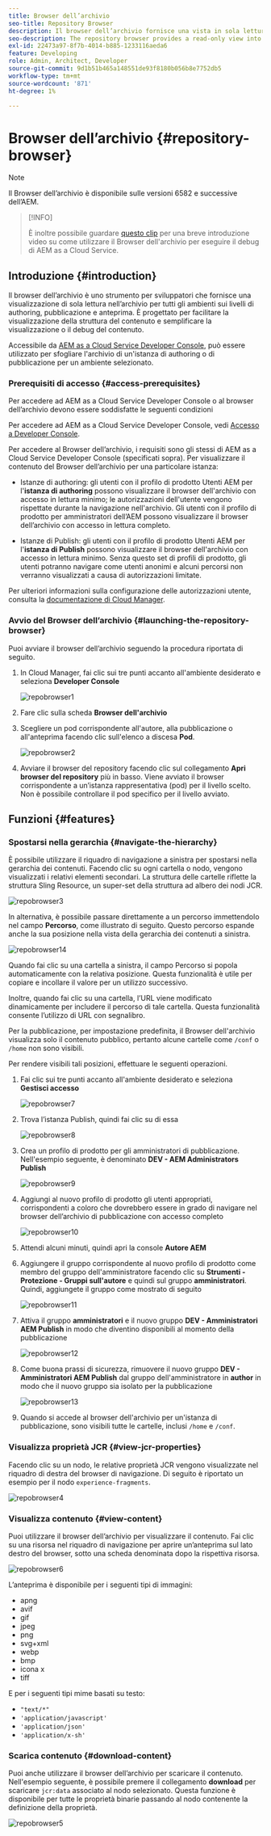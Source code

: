 ```yaml
---
title: Browser dell’archivio
seo-title: Repository Browser
description: Il browser dell’archivio fornisce una vista in sola lettura dell’archivio per tutti gli ambienti sui livelli di authoring, pubblicazione e anteprima.
seo-description: The repository browser provides a read-only view into the repository for all environments on author, publish, and preview tiers.
exl-id: 22473a97-8f7b-4014-b885-1233116aeda6
feature: Developing
role: Admin, Architect, Developer
source-git-commit: 9d1b51b465a148551de93f8180b056b8e7752db5
workflow-type: tm+mt
source-wordcount: '871'
ht-degree: 1%

---
```


# Browser dell’archivio {#repository-browser}

>[!NOTE]
>
>Il Browser dell’archivio è disponibile sulle versioni 6582 e successive dell’AEM.

>[!INFO]
>
>È inoltre possibile guardare [questo clip](https://experienceleague.adobe.com/docs/experience-manager-learn/cloud-service/debugging/debugging-aem-as-a-cloud-service/repository-browser.html?lang=it) per una breve introduzione video su come utilizzare il Browser dell&#39;archivio per eseguire il debug di AEM as a Cloud Service.

## Introduzione {#introduction}

Il browser dell’archivio è uno strumento per sviluppatori che fornisce una visualizzazione di sola lettura nell’archivio per tutti gli ambienti sui livelli di authoring, pubblicazione e anteprima. È progettato per facilitare la visualizzazione della struttura del contenuto e semplificare la visualizzazione o il debug del contenuto.

Accessibile da [AEM as a Cloud Service Developer Console](/help/implementing/developing/introduction/development-guidelines.md#crxde-lite-and-developer-console), può essere utilizzato per sfogliare l&#39;archivio di un&#39;istanza di authoring o di pubblicazione per un ambiente selezionato.

### Prerequisiti di accesso {#access-prerequisites}

Per accedere ad AEM as a Cloud Service Developer Console o al browser dell’archivio devono essere soddisfatte le seguenti condizioni

Per accedere ad AEM as a Cloud Service Developer Console, vedi [Accesso a Developer Console](https://experienceleague.adobe.com/it/docs/experience-manager-learn/cloud-service/debugging/debugging-aem-as-a-cloud-service/developer-console#developer-console-access).

Per accedere al Browser dell’archivio, i requisiti sono gli stessi di AEM as a Cloud Service Developer Console (specificati sopra). Per visualizzare il contenuto del Browser dell’archivio per una particolare istanza:

* Istanze di authoring: gli utenti con il profilo di prodotto Utenti AEM per l&#39;**istanza di authoring** possono visualizzare il browser dell&#39;archivio con accesso in lettura minimo; le autorizzazioni dell&#39;utente vengono rispettate durante la navigazione nell&#39;archivio. Gli utenti con il profilo di prodotto per amministratori dell’AEM possono visualizzare il browser dell’archivio con accesso in lettura completo.

* Istanze di Publish: gli utenti con il profilo di prodotto Utenti AEM per l&#39;**istanza di Publish** possono visualizzare il browser dell&#39;archivio con accesso in lettura minimo. Senza questo set di profili di prodotto, gli utenti potranno navigare come utenti anonimi e alcuni percorsi non verranno visualizzati a causa di autorizzazioni limitate.

Per ulteriori informazioni sulla configurazione delle autorizzazioni utente, consulta la [documentazione di Cloud Manager](https://experienceleague.adobe.com/docs/experience-manager-cloud-manager/content/requirements/users-and-roles.html?lang=it).

### Avvio del Browser dell’archivio {#launching-the-repository-browser}

Puoi avviare il browser dell’archivio seguendo la procedura riportata di seguito.

1. In Cloud Manager, fai clic sui tre punti accanto all&#39;ambiente desiderato e seleziona **Developer Console**

   ![repobrowser1](/help/implementing/developing/tools/assets/repobrowser1.png)

1. Fare clic sulla scheda **Browser dell&#39;archivio**
1. Scegliere un pod corrispondente all&#39;autore, alla pubblicazione o all&#39;anteprima facendo clic sull&#39;elenco a discesa **Pod**.

   ![repobrowser2](/help/implementing/developing/tools/assets/repobrowser2.png)

1. Avviare il browser del repository facendo clic sul collegamento **Apri browser del repository** più in basso. Viene avviato il browser corrispondente a un’istanza rappresentativa (pod) per il livello scelto. Non è possibile controllare il pod specifico per il livello avviato.

## Funzioni {#features}

### Spostarsi nella gerarchia {#navigate-the-hierarchy}

È possibile utilizzare il riquadro di navigazione a sinistra per spostarsi nella gerarchia dei contenuti. Facendo clic su ogni cartella o nodo, vengono visualizzati i relativi elementi secondari. La struttura delle cartelle riflette la struttura Sling Resource, un super-set della struttura ad albero dei nodi JCR.

![repobrowser3](/help/implementing/developing/tools/assets/repobrowser3.png)

In alternativa, è possibile passare direttamente a un percorso immettendolo nel campo **Percorso**, come illustrato di seguito. Questo percorso espande anche la sua posizione nella vista della gerarchia dei contenuti a sinistra.

![repobrowser14](/help/implementing/developing/tools/assets/repobrowser14.png)

Quando fai clic su una cartella a sinistra, il campo Percorso si popola automaticamente con la relativa posizione. Questa funzionalità è utile per copiare e incollare il valore per un utilizzo successivo.

Inoltre, quando fai clic su una cartella, l’URL viene modificato dinamicamente per includere il percorso di tale cartella. Questa funzionalità consente l’utilizzo di URL con segnalibro.

Per la pubblicazione, per impostazione predefinita, il Browser dell&#39;archivio visualizza solo il contenuto pubblico, pertanto alcune cartelle come `/conf` o `/home` non sono visibili.

Per rendere visibili tali posizioni, effettuare le seguenti operazioni.

1. Fai clic sui tre punti accanto all&#39;ambiente desiderato e seleziona **Gestisci accesso**

   ![repobrowser7](/help/implementing/developing/tools/assets/repobrowser7.png)

1. Trova l’istanza Publish, quindi fai clic su di essa

   ![repobrowser8](/help/implementing/developing/tools/assets/repobrowser8.png)

1. Crea un profilo di prodotto per gli amministratori di pubblicazione. Nell&#39;esempio seguente, è denominato **DEV - AEM Administrators Publish**

   ![repobrowser9](/help/implementing/developing/tools/assets/repobrowser9.png)

1. Aggiungi al nuovo profilo di prodotto gli utenti appropriati, corrispondenti a coloro che dovrebbero essere in grado di navigare nel browser dell’archivio di pubblicazione con accesso completo

   ![repobrowser10](/help/implementing/developing/tools/assets/repobrowser10.png)

1. Attendi alcuni minuti, quindi apri la console **Autore AEM**
1. Aggiungere il gruppo corrispondente al nuovo profilo di prodotto come membro del gruppo dell&#39;amministratore facendo clic su **Strumenti - Protezione - Gruppi sull&#39;autore** e quindi sul gruppo **amministratori**. Quindi, aggiungete il gruppo come mostrato di seguito

   ![repobrowser11](/help/implementing/developing/tools/assets/repobrowser11.png)

1. Attiva il gruppo **amministratori** e il nuovo gruppo **DEV - Amministratori AEM Publish** in modo che diventino disponibili al momento della pubblicazione

   ![repobrowser12](/help/implementing/developing/tools/assets/repobrowser12.png)

1. Come buona prassi di sicurezza, rimuovere il nuovo gruppo **DEV - Amministratori AEM Publish** dal gruppo dell&#39;amministratore in **author** in modo che il nuovo gruppo sia isolato per la pubblicazione

   ![repobrowser13](/help/implementing/developing/tools/assets/repobrowser13.png)

1. Quando si accede al browser dell&#39;archivio per un&#39;istanza di pubblicazione, sono visibili tutte le cartelle, inclusi `/home` e `/conf`.

### Visualizza proprietà JCR {#view-jcr-properties}

Facendo clic su un nodo, le relative proprietà JCR vengono visualizzate nel riquadro di destra del browser di navigazione. Di seguito è riportato un esempio per il nodo `experience-fragments`.

![repobrowser4](/help/implementing/developing/tools/assets/repobrowser41.png)

### Visualizza contenuto {#view-content}

Puoi utilizzare il browser dell’archivio per visualizzare il contenuto. Fai clic su una risorsa nel riquadro di navigazione per aprire un’anteprima sul lato destro del browser, sotto una scheda denominata dopo la rispettiva risorsa.

![repobrowser6](/help/implementing/developing/tools/assets/repobrowser61.png)

L’anteprima è disponibile per i seguenti tipi di immagini:

* apng
* avif
* gif
* jpeg
* png
* svg+xml
* webp
* bmp
* icona x
* tiff

E per i seguenti tipi mime basati su testo:

* `"text/*"`
* `'application/javascript'`
* `'application/json'`
* `'application/x-sh'`

### Scarica contenuto {#download-content}

Puoi anche utilizzare il browser dell’archivio per scaricare il contenuto. Nell&#39;esempio seguente, è possibile premere il collegamento **download** per scaricare `jcr:data` associato al nodo selezionato. Questa funzione è disponibile per tutte le proprietà binarie passando al nodo contenente la definizione della proprietà.

![repobrowser5](/help/implementing/developing/tools/assets/repobrowser52.png)
